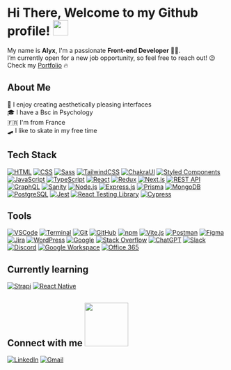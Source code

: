 # Hi There, Welcome to my Github profile! <img src="https://media.giphy.com/media/hvRJCLFzcasrR4ia7z/giphy.gif" width="35">

My name is **Alyx**, I'm a passionate **Front-end Developer** 👨‍💻.<br> 
I’m currently open for a new job opportunity, so feel free to reach out! 😉<br>
Check my [Portfolio](https://axda.fr) 🔥

## About Me 

🎨 I enjoy creating aesthetically pleasing interfaces<br>
🎓 I have a Bsc in Psychology<br>
🇫🇷 I'm from France<br>
🛹 I like to skate in my free time<br>


## Tech Stack  
   
[![HTML](https://img.shields.io/badge/HTML5-E34F26?logo=html5&logoColor=white&style=flat-square)](https://developer.mozilla.org/en-US/docs/Web/HTML)
[![CSS](https://img.shields.io/badge/CSS3-1572B6?logo=css3&logoColor=white&style=flat-square)](https://developer.mozilla.org/en-US/docs/Web/CSS)
[![Sass](https://img.shields.io/badge/Sass-CC6699?logo=sass&logoColor=white&style=flat-square)](https://sass-lang.com/)
[![TailwindCSS](https://img.shields.io/badge/Tailwind_CSS-38B2AC?logo=tailwind-css&logoColor=white&style=flat-square)](https://tailwindcss.com/)
[![ChakraUI](https://img.shields.io/badge/Chakra_UI-319795?logo=chakra-ui&logoColor=white&style=flat-square)](https://chakra-ui.com/)
[![Styled Components](https://img.shields.io/badge/Styled_Components-DB7093?logo=styled-components&logoColor=white&style=flat-square)](https://styled-components.com/)
[![JavaScript](https://img.shields.io/badge/JavaScript-F7DF1E?logo=javascript&logoColor=black&style=flat-square)](https://developer.mozilla.org/en-US/docs/Web/JavaScript)
[![TypeScript](https://img.shields.io/badge/TypeScript-3178C6?logo=typescript&logoColor=white&style=flat-square)](https://www.typescriptlang.org/)
[![React](https://img.shields.io/badge/React-61DAFB?logo=react&logoColor=black&style=flat-square)](https://reactjs.org/)
[![Redux](https://img.shields.io/badge/Redux-purple?style=flat&logo=redux&logoColor=white)](https://redux.js.org/)
[![Next.js](https://img.shields.io/badge/Next.js-000000?logo=next.js&logoColor=white&style=flat-square)](https://nextjs.org/)
[![REST API](https://img.shields.io/badge/REST_API-008080?logo=rest&logoColor=white&style=flat-square)](https://en.wikipedia.org/wiki/Representational_state_transfer)
[![GraphQL](https://img.shields.io/badge/GraphQL-E10098?logo=graphql&logoColor=white&style=flat-square)](https://graphql.org/)
[![Sanity](https://img.shields.io/badge/Sanity.io-333333?style=flat-square)](https://www.sanity.io/)
[![Node.js](https://img.shields.io/badge/Node.js-339933?logo=node.js&logoColor=white&style=flat-square)](https://nodejs.org/)
[![Express.js](https://img.shields.io/badge/Express.js-000000?logo=express&logoColor=white&style=flat-square)](https://expressjs.com/)
[![Prisma](https://img.shields.io/badge/Prisma-1B222D?logo=prisma&logoColor=white&style=flat-square)](https://www.prisma.io/)
[![MongoDB](https://img.shields.io/badge/MongoDB-47A248?logo=mongodb&logoColor=white&style=flat-square)](https://www.mongodb.com/)
[![PostgreSQL](https://img.shields.io/badge/PostgreSQL-4169E1?logo=postgresql&logoColor=white&style=flat-square)](https://www.postgresql.org/)
[![Jest](https://img.shields.io/badge/Jest-C21325?logo=jest&logoColor=white&style=flat-square)](https://jestjs.io/)
[![React Testing Library](https://img.shields.io/badge/React_Testing_Library-FA8072?logo=testinglibrary&logoColor=white&style=flat-square)](https://testing-library.com/docs/react-testing-library/intro/)
[![Cypress](https://img.shields.io/badge/Cypress-17202C?logo=cypress&logoColor=white&style=flat-square)](https://www.cypress.io/)

## Tools

[![VSCode](https://img.shields.io/badge/VS_Code-007ACC?logo=visual-studio-code&logoColor=white&style=flat-square)](https://code.visualstudio.com/)
[![Terminal](https://img.shields.io/badge/Terminal-black?style=flat-square&logo=gnu-bash&logoColor=white)](#)
[![Git](https://img.shields.io/badge/Git-F05032?logo=git&logoColor=white&style=flat-square)](https://git-scm.com/)
[![GitHub](https://img.shields.io/badge/GitHub-181717?logo=github&logoColor=white&style=flat-square)](https://github.com/)
[![npm](https://img.shields.io/badge/npm-CB3837?style=flat-square&logo=npm&logoColor=white)](https://www.npmjs.com/)
[![Vite.js](https://img.shields.io/badge/Vite.js-4630EB?style=flat-square&logo=vite&logoColor=white)](https://vitejs.dev/)
[![Postman](https://img.shields.io/badge/Postman-FF6C37?logo=postman&logoColor=white&style=flat-square)](https://www.postman.com/)
[![Figma](https://img.shields.io/badge/Figma-F24E1E?logo=figma&logoColor=white&style=flat-square)](https://figma.com/)
[![Jira](https://img.shields.io/badge/Jira-0052CC?logo=jira&logoColor=white&style=flat-square)](https://www.atlassian.com/software/jira)
[![WordPress](https://img.shields.io/badge/WordPress-21759B?style=flat-square&logo=wordpress&logoColor=white)](https://wordpress.org/)
[![Google](https://img.shields.io/badge/Google-4285F4?style=flat-square&logo=google&logoColor=white)](https://www.google.com/)
[![Stack Overflow](https://img.shields.io/badge/Stack_Overflow-FE7A16?logo=stack-overflow&logoColor=white&style=flat-square)](https://stackoverflow.com/)
[![ChatGPT](https://img.shields.io/badge/ChatGPT-223E6D?style=flat-square&logo=chatbot&logoColor=white)](https://openai.com/)
[![Slack](https://img.shields.io/badge/Slack-4A154B?logo=slack&logoColor=white&style=flat-square)](https://slack.com/)
[![Discord](https://img.shields.io/badge/Discord-7289DA?logo=discord&logoColor=white&style=flat-square)](https://discord.com/)
[![Google Workspace](https://img.shields.io/badge/Google_Workspace-0F9D58?logo=google-workspace&logoColor=white&style=flat-square)](https://workspace.google.com/)
[![Office 365](https://img.shields.io/badge/Office_365-0078D4?logo=microsoft-office-365&logoColor=white&style=flat-square)](https://www.office.com/)


## Currently learning 

[![Strapi](https://img.shields.io/badge/Strapi-2E7EEA?logo=strapi&logoColor=white&style=flat-square)](https://strapi.io/)
[![React Native](https://img.shields.io/badge/React_Native-61DAFB?logo=react&logoColor=white&style=flat-square)](https://reactnative.dev/)


## Connect with me <img src='https://raw.githubusercontent.com/ShahriarShafin/ShahriarShafin/main/Assets/handshake.gif' width="100px">
[![LinkedIn](https://img.shields.io/badge/LinkedIn-0077B5?logo=linkedin&logoColor=white&style=flat-square)](https://www.linkedin.com/in/alyx-darenne/)
[![Gmail](https://img.shields.io/badge/Gmail-D14836?logo=gmail&logoColor=white&style=flat-square)](mailto:darenne.alyx@gmail.com)

